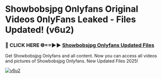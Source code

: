 # Showbobsjpg Onlyfans Original Videos 0nlyFans Leaked - Files Updated! (v6u2)

<h3>🔴 CLICK HERE 🌐==►► <a href="https://tinyurl.com/ehrbuxhb" rel="nofollow">Showbobsjpg Onlyfans Updated Files</a></h3>

Get Showbobsjpg Onlyfans and all content. Now you can access all videos and pictures of Showbobsjpg Onlyfans. New Updated Files 2025!

[![v6u2](https://i.imgur.com/lVYEuWS.gif)](https://tinyurl.com/ehrbuxhb)
